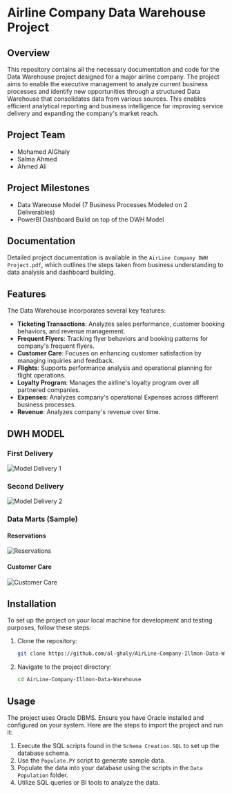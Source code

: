 # Airline Company Data Warehouse Project

## Overview
This repository contains all the necessary documentation and code for the Data Warehouse project designed for a major airline company. The project aims to enable the executive management to analyze current business processes and identify new opportunities through a structured Data Warehouse that consolidates data from various sources. This enables efficient analytical reporting and business intelligence for improving service delivery and expanding the company's market reach.

## Project Team
- Mohamed AlGhaly
- Salma Ahmed
- Ahmed Ali

## Project Milestones
- Data Wareouse Model (7 Business Processes Modeled on 2 Deliverables)
- PowerBI Dashboard Build on top of the DWH Model

## Documentation
Detailed project documentation is available in the `AirLine Company DWH Project.pdf`, which outlines the steps taken from business understanding to data analysis and dashboard building.

## Features
The Data Warehouse incorporates several key features:
- **Ticketing Transactions**: Analyzes sales performance, customer booking behaviors, and revenue management.
- **Frequent Flyers**: Tracking flyer behaviors and booking patterns for company's frequent flyers.
- **Customer Care**: Focuses on enhancing customer satisfaction by managing inquiries and feedback.
- **Flights**: Supports performance analysis and operational planning for flight operations.
- **Loyalty Program**: Manages the airline's loyalty program over all partnered companies.
- **Expenses**: Analyzes company's operational Expenses across different business processes.
- **Revenue**: Analyzes company's revenue over time.

## DWH MODEL

### First Delivery
![Model Delivery 1](https://github.com/SalmaAhmed6/AirLine-Company-Data-Warehouse/assets/153770479/e01b0ecd-4620-46f7-83a2-b3172a2b294b)


### Second Delivery
![Model Delivery 2](https://github.com/SalmaAhmed6/AirLine-Company-Data-Warehouse/assets/153770479/1b7ca15a-602a-4af5-8997-44030b1621b8)


### Data Marts (Sample)

#### Reservations
![Reservations](https://github.com/SalmaAhmed6/AirLine-Company-Data-Warehouse/assets/153770479/af56f464-433f-4bae-925d-f0caee7f9f01)


#### Customer Care
![Customer Care](https://github.com/SalmaAhmed6/AirLine-Company-Data-Warehouse/assets/153770479/eca10d32-47d9-445e-9f2d-9468b11f9c1c)


## Installation
To set up the project on your local machine for development and testing purposes, follow these steps:
1. Clone the repository:
   ```bash
   git clone https://github.com/al-ghaly/AirLine-Company-Illmon-Data-Warehouse.git
   ```
2. Navigate to the project directory:
   ```bash
   cd AirLine-Company-Illmon-Data-Warehouse
   ```

## Usage
The project uses Oracle DBMS. Ensure you have Oracle installed and configured on your system. Here are the steps to import the project and run it:
1. Execute the SQL scripts found in the `Schema Creation.SQL` to set up the database schema.
2. Use the `Populate.PY` script to generate sample data.
3. Populate the data into your database using the scripts in the `Data Population` folder.
4. Utilize SQL queries or BI tools to analyze the data.



